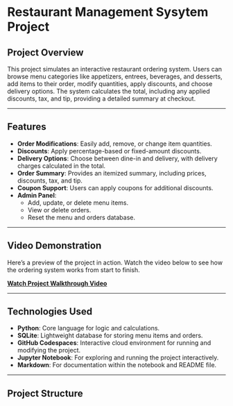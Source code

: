 # Restaurant Management Sysytem Project

## **Project Overview**
This project simulates an interactive restaurant ordering system. Users can browse menu categories like appetizers, entrees, beverages, and desserts, add items to their order, modify quantities, apply discounts, and choose delivery options. The system calculates the total, including any applied discounts, tax, and tip, providing a detailed summary at checkout.

---

## **Features**
- **Order Modifications**: Easily add, remove, or change item quantities.
- **Discounts**: Apply percentage-based or fixed-amount discounts.
- **Delivery Options**: Choose between dine-in and delivery, with delivery charges calculated in the total.
- **Order Summary**: Provides an itemized summary, including prices, discounts, tax, and tip.
- **Coupon Support**: Users can apply coupons for additional discounts.
- **Admin Panel**:
  - Add, update, or delete menu items.
  - View or delete orders.
  - Reset the menu and orders database.

---

## **Video Demonstration**
Here’s a preview of the project in action. Watch the video below to see how the ordering system works from start to finish.

[**Watch Project Walkthrough Video**](https://drive.google.com/file/d/1bCR11JZEhCIBQykCGLMdeeBcNl_vWH1T/view?usp=sharing)

---

## **Technologies Used**
- **Python**: Core language for logic and calculations.
- **SQLite**: Lightweight database for storing menu items and orders.
- **GitHub Codespaces**: Interactive cloud environment for running and modifying the project.
- **Jupyter Notebook**: For exploring and running the project interactively.
- **Markdown**: For documentation within the notebook and README file.

---

## **Project Structure**
